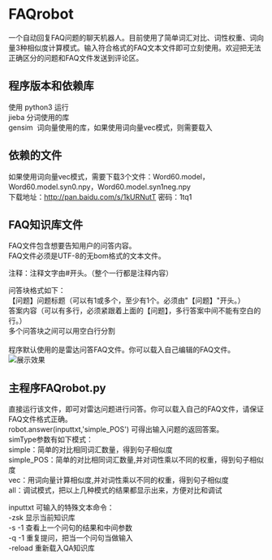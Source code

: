 # FAQrobot

一个自动回复FAQ问题的聊天机器人。目前使用了简单词汇对比、词性权重、词向量3种相似度计算模式。输入符合格式的FAQ文本文件即可立刻使用。欢迎把无法正确区分的问题和FAQ文件发送到评论区。
 
## 程序版本和依赖库
使用 python3 运行  
jieba 分词使用的库  
gensim  词向量使用的库，如果使用词向量vec模式，则需要载入  

## 依赖的文件
如果使用词向量vec模式，需要下载3个文件：Word60.model，Word60.model.syn0.npy，Word60.model.syn1neg.npy  
下载地址：http://pan.baidu.com/s/1kURNutT 密码：1tq1  

## FAQ知识库文件
FAQ文件包含想要告知用户的问答内容。   
FAQ文件必须是UTF-8的无bom格式的文本文件。   
  
注释：注释文字由#开头。（整个一行都是注释内容）  
  
问答块格式如下：  
【问题】问题标题（可以有1或多个，至少有1个。必须由"【问题】"开头。）  
答案内容（可以有多行，必须紧跟着上面的【问题】，多行答案中间不能有空白的行。）  
多个问答块之间可以用空白行分割  
   
程序默认使用的是雷达问答FAQ文件。你可以载入自己编辑的FAQ文件。  
![展示效果](https://github.com/ofooo/FAQrobot/blob/master/doc/%E6%88%AA%E5%9B%BE%E5%B1%95%E7%A4%BA1.jpg)
 
## 主程序FAQrobot.py
直接运行该文件，即可对雷达问题进行问答。你可以载入自己的FAQ文件，请保证FAQ文件格式正确。  
robot.answer(inputtxt,'simple_POS') 可得出输入问题的返回答案。  
simType参数有如下模式：   
simple：简单的对比相同词汇数量，得到句子相似度  
simple_POS：简单的对比相同词汇数量,并对词性乘以不同的权重，得到句子相似度  
vec：用词向量计算相似度,并对词性乘以不同的权重，得到句子相似度  
all：调试模式，把以上几种模式的结果都显示出来，方便对比和调试  
  
inputtxt 可输入的特殊文本命令：  
-zsk 显示当前知识库  
-s -1 查看上一个问句的结果和中间参数  
-q -1 重复提问，把当一个问句当做输入  
-reload 重新载入QA知识库  
